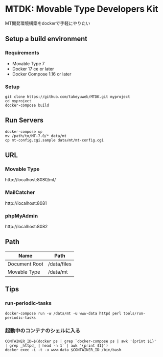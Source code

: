# MTDK: Movable Type Developers Kit

MT開発環境構築をdockerで手軽にやりたい

## Setup a build environment

### Requirements

- Movable Type 7
- Docker 17 ce or later
- Docker Compose 1.16 or later

### Setup

```
git clone https://github.com/takeyuweb/MTDK.git myproject
cd myproject
docker-compose build
```

## Run Servers

```
docker-compose up
mv /path/to/MT-7.0/* data/mt
cp mt-config.cgi.sample data/mt/mt-config.cgi
```

## URL

### Movable Type

http://localhost:8080/mt/

### MailCatcher

http://localhost:8081

### phpMyAdmin

http://localhost:8082


## Path

| Name | Path |
| ---- | ---- |
| Document Root | /data/files |
| Movable Type | /data/mt |

## Tips

### run-periodic-tasks

```
docker-compose run -w /data/mt -u www-data httpd perl tools/run-periodic-tasks
```

### 起動中のコンテナのシェルに入る

```
CONTAINER_ID=$(docker ps | grep `docker-compose ps | awk '{print $1}' | grep _httpd_ | head -n 1` | awk '{print $1}')
docker exec -i -t -u www-data $CONTAINER_ID /bin/bash
```
